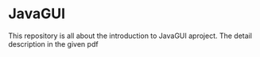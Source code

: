 # JavaGUI
This repository is all about the introduction to JavaGUI aproject. 
The detail description in the given pdf
